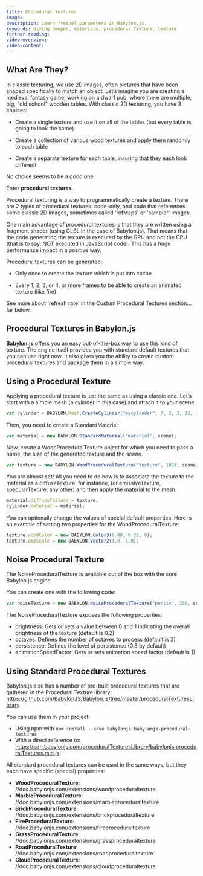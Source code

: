 ```yaml
---
title: Procedural Textures
image:
description: Learn fresnel parameters in Babylon.js.
keywords: diving deeper, materials, procedural Texture, texture
further-reading:
video-overview:
video-content:
---
```


## What Are They?

In classic texturing, we use 2D images, often pictures that have been shaped specifically to match an object. Let’s imagine you are creating a medieval fantasy game, working on a dwarf pub, where there are multiple, big, "old school" wooden tables. With classic 2D texturing, you have 3 choices:

- Create a single texture and use it on all of the tables (but every table is going to look the same)

- Create a collection of various wood textures and apply them randomly to each table

- Create a separate texture for each table, insuring that they each look different

No choice seems to be a good one.

Enter **procedural textures**.

Procedural texturing is a way to programmatically create a texture. There are 2 types of procedural textures: code-only, and code that references some classic 2D images, sometimes called 'refMaps' or 'sampler' images.

One main advantage of procedural textures is that they are written using a fragment shader (using GLSL in the case of Babylon.js). That means that the code generating the texture is executed by the GPU and not the CPU (that is to say, NOT executed in JavaScript code). This has a huge performance impact in a positive way.

Procedural textures can be generated:

- Only once to create the texture which is put into cache

- Every 1, 2, 3, or 4, or more frames to be able to create an animated texture (like fire)

See more about 'refresh rate' in the Custom Procedural Textures section... far below.

## Procedural Textures in Babylon.js

**Babylon.js** offers you an easy out-of-the-box way to use this kind of texture. The engine itself provides you with standard default textures that you can use right now. It also gives you the ability to create custom procedural textures and package them in a simple way.

## Using a Procedural Texture

Applying a procedural texture is just the same as using a classic one. Let’s start with a simple mesh (a cylinder in this case) and attach it to your scene:

```javascript
var cylinder = BABYLON.Mesh.CreateCylinder("mycylinder", 7, 2, 2, 12, 1, scene);
```

Then, you need to create a StandardMaterial:

```javascript
var material = new BABYLON.StandardMaterial("material", scene);
```

Now, create a WoodProceduralTexture object for which you need to pass a name, the size of the generated texture and the scene.

```javascript
var texture = new BABYLON.WoodProceduralTexture("texture", 1024, scene);
```

You are almost set! All you need to do now is to associate the texture to the material as a diffuseTexture, for instance, (or emissiveTexture, specularTexture, any other) and then apply the material to the mesh.

```javascript
material.diffuseTexture = texture;
cylinder.material = material;
```

You can optionally change the values of special default properties. Here is an example of setting two properties for the WoodProceduralTexture:

```javascript
texture.woodColor = new BABYLON.Color3(0.49, 0.25, 0);
texture.ampScale = new BABYLON.Vector2(1.0, 1.0);
```

## Noise Procedural Texture

The NoiseProceduralTexture is available out of the box with the core Babylon.js engine.

You can create one with the following code:

```javascript
var noiseTexture = new BABYLON.NoiseProceduralTexture("perlin", 256, scene);
```

The NoiseProceduralTexture exposes the following properties:

- brightness: Gets or sets a value between 0 and 1 indicating the overall brightness of the texture (default is 0.2)
- octaves: Defines the number of octaves to process (default is 3)
- persistence: Defines the level of persistence (0.8 by default)
- animationSpeedFactor: Gets or sets animation speed factor (default is 1)

<Playground id="#K9GLE6#49" title="Experiment With Noise Properties" description="Simple example for you to experiment with noise properties." image="/img/playgroundsAndNMEs/divingDeeperProceduralTexture1.jpg"/>

## Using Standard Procedural Textures

Babylon.js also has a number of pre-built procedural textures that are gathered in the Procedural Texture library: https://github.com/BabylonJS/Babylon.js/tree/master/proceduralTexturesLibrary

You can use them in your project:

- Using npm with `npm install --save babylonjs babylonjs-procedural-textures`
- With a direct reference to: https://cdn.babylonjs.com/proceduralTexturesLibrary/babylonjs.proceduralTextures.min.js

All standard procedural textures can be used in the same ways, but they each have specific (special) properties:

- **WoodProceduralTexture**: //doc.babylonjs.com/extensions/woodproceduraltexture
- **MarbleProceduralTexture**: //doc.babylonjs.com/extensions/marbleproceduraltexture
- **BrickProceduralTexture**: //doc.babylonjs.com/extensions/brickproceduraltexture
- **FireProceduralTexture**: //doc.babylonjs.com/extensions/fireproceduraltexture
- **GrassProceduralTexture**: //doc.babylonjs.com/extensions/grassproceduraltexture
- **RoadProceduralTexture**: //doc.babylonjs.com/extensions/roadproceduraltexture
- **CloudProceduralTexture**: //doc.babylonjs.com/extensions/cloudproceduraltexture
